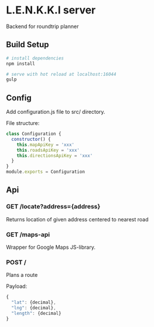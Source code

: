 # L.E.N.K.K.I server

Backend for roundtrip planner

## Build Setup

```bash
# install dependencies
npm install

# serve with hot reload at localhost:16044
gulp

```

## Config

Add configuration.js file to src/ directory.

File structure:

```javascript
class Configuration {
  constructor() {
    this.mapApiKey = 'xxx'
    this.roadsApiKey = 'xxx'
    this.directionsApiKey = 'xxx'
  }
}
module.exports = Configuration
```

## Api

### GET /locate?address={address}

Returns location of given address centered to nearest road

### GET /maps-api

Wrapper for Google Maps JS-library.

### POST /

Plans a route

Payload:

```javascript
{
  "lat": {decimal},
  "lng": {decimal},
  "length": {decimal}
}
```
